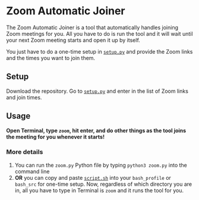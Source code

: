 # Zoom Automatic Joiner

The Zoom Automatic Joiner is a tool that automatically handles joining Zoom meetings for you.
All you have to do is run the tool and it will wait until your next Zoom meeting starts and open it up by itself.

You just have to do a one-time setup in [`setup.py`](https://github.com/ishaanjav/Zoom-Automatic-Joiner/blob/main/setup.py) and provide the Zoom links and the times you want to join them.

## Setup
Download the repository. Go to [`setup.py`](https://github.com/ishaanjav/Zoom-Automatic-Joiner/blob/main/setup.py) and enter in the list of Zoom links and join times.

## Usage
**Open Terminal, type `zoom`, hit enter, and do other things as the tool joins the meeting for you whenever it starts!**

### More details
1. You can run the `zoom.py` Python file by typing `python3 zoom.py` into the command line
2. **OR** you can copy and paste [`script.sh`](https://github.com/ishaanjav/Zoom-Automatic-Joiner/blob/main/script.sh) into your `bash_profile` or `bash_src` for one-time setup. Now, regardless of which directory you are in, all you have to type in Terminal is `zoom` and it runs the tool for you.
